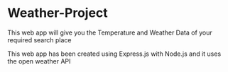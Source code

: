 # Weather-Project
This web app will give you the Temperature and Weather Data of your required search place

This web app has been created using Express.js with Node.js and it uses the open weather API
